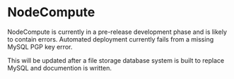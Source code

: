 # NodeCompute

NodeCompute is currently in a pre-release development phase and is likely to contain errors. Automated deployment currently fails from a missing MySQL PGP key error.

This will be updated after a file storage database system is built to replace MySQL and documention is written.
